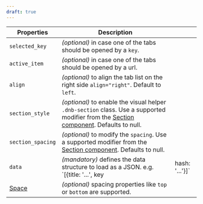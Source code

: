 ```yaml
---
draft: true
---
```


| Properties                                      | Description                                                                                                                                                                       |     |
| ----------------------------------------------- | --------------------------------------------------------------------------------------------------------------------------------------------------------------------------------- | --- |
| `selected_key`                                  | _(optional)_ in case one of the tabs should be opened by a `key`.                                                                                                                 |     |
| `active_item`                                   | _(optional)_ in case one of the tabs should be opened by a url.                                                                                                                   |     |
| `align`                                         | _(optional)_ to align the tab list on the right side `align="right"`. Default to `left`.                                                                                          |     |
| `section_style`                                 | _(optional)_ to enable the visual helper `.dnb-section` class. Use a supported modifier from the [Section component](/uilib/components/section#tab-properties). Defaults to null. |
| `section_spacing`                               | _(optional)_ to modify the `spacing`. Use a supported modifier from the [Section component](/uilib/components/section#tab-properties). Defaults to null.                          |
| `data`                                          | _(mandatory)_ defines the data structure to load as a JSON. e.g. `[{title: '...', key|hash: '...'}]`                                                                              |     |
| [Space](/uilib/components/space#tab-properties) | _(optional)_ spacing properties like `top` or `bottom` are supported.                                                                                                             |
